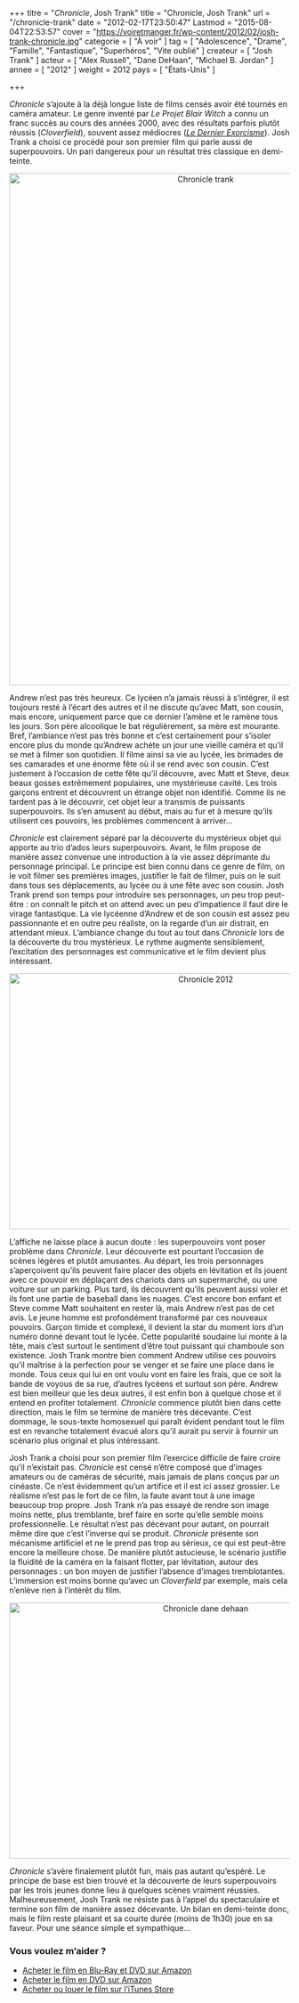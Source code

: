 +++
titre = "<em>Chronicle</em>, Josh Trank"
title = "Chronicle, Josh Trank"
url = "/chronicle-trank"
date = "2012-02-17T23:50:47"
Lastmod = "2015-08-04T22:53:57"
cover = "https://voiretmanger.fr/wp-content/2012/02/josh-trank-chronicle.jpg"
categorie = [ "À voir" ]
tag = [ "Adolescence", "Drame", "Famille", "Fantastique", "Superhéros", "Vite oublié" ]
createur = [ "Josh Trank" ]
acteur = [ "Alex Russell", "Dane DeHaan", "Michael B. Jordan" ]
annee = [ "2012" ]
weight = 2012
pays = [ "États-Unis" ]

+++

<p><em>Chronicle</em> s&rsquo;ajoute à la déjà longue liste de films censés avoir été tournés en caméra amateur. Le genre inventé par <em>Le Projet Blair Witch</em> a connu un franc succès au cours des années 2000, avec des résultats parfois plutôt réussis (<em>Cloverfield</em>), souvent assez médiocres (<a href="https://voiretmanger.fr/2010/08/20/dernier-exorcisme-stamm/"><em>Le Dernier Exorcisme</em></a>). Josh Trank a choisi ce procédé pour son premier film qui parle aussi de superpouvoirs. Un pari dangereux pour un résultat très classique en demi-teinte.</p>
<div style="text-align: center;"><a href="http://www.allocine.fr/film/fichefilm_gen_cfilm=184617.html"><img class="aligncenter" style="border-style: initial; border-color: initial; border-image: initial; border-width: 0px;" src="https://voiretmanger.fr/wp-content/2012/02/chronicle-trank.jpg" alt="Chronicle trank" width="690" height="920" border="0" /></a></div>
<p>Andrew n&rsquo;est pas très heureux. Ce lycéen n&rsquo;a jamais réussi à s&rsquo;intégrer, il est toujours resté à l&rsquo;écart des autres et il ne discute qu&rsquo;avec Matt, son cousin, mais encore, uniquement parce que ce dernier l&rsquo;amène et le ramène tous les jours. Son père alcoolique le bat régulièrement, sa mère est mourante. Bref, l&rsquo;ambiance n&rsquo;est pas très bonne et c&rsquo;est certainement pour s&rsquo;isoler encore plus du monde qu&rsquo;Andrew achète un jour une vieille caméra et qu&rsquo;il se met à filmer son quotidien. Il filme ainsi sa vie au lycée, les brimades de ses camarades et une énorme fête où il se rend avec son cousin. C&rsquo;est justement à l&rsquo;occasion de cette fête qu&rsquo;il découvre, avec Matt et Steve, deux beaux gosses extrêmement populaires, une mystérieuse cavité. Les trois garçons entrent et découvrent un étrange objet non identifié. Comme ils ne tardent pas à le découvrir, cet objet leur a transmis de puissants superpouvoirs. Ils s&rsquo;en amusent au début, mais au fur et à mesure qu&rsquo;ils utilisent ces pouvoirs, les problèmes commencent à arriver…</p>
<p><em>Chronicle</em> est clairement séparé par la découverte du mystérieux objet qui apporte au trio d&rsquo;ados leurs superpouvoirs. Avant, le film propose de manière assez convenue une introduction à la vie assez déprimante du personnage principal. Le principe est bien connu dans ce genre de film, on le voit filmer ses premières images, justifier le fait de filmer, puis on le suit dans tous ses déplacements, au lycée ou à une fête avec son cousin. Josh Trank prend son temps pour introduire ses personnages, un peu trop peut-être : on connaît le pitch et on attend avec un peu d&rsquo;impatience il faut dire le virage fantastique. La vie lycéenne d&rsquo;Andrew et de son cousin est assez peu passionnante et en outre peu réaliste, on la regarde d&rsquo;un air distrait, en attendant mieux. L&rsquo;ambiance change du tout au tout dans <em>Chronicle</em> lors de la découverte du trou mystérieux. Le rythme augmente sensiblement, l&rsquo;excitation des personnages est communicative et le film devient plus intéressant.</p>
<div style="text-align: center;"><img class="aligncenter" style="border-style: initial; border-color: initial; border-image: initial; border-width: 0px;" src="https://voiretmanger.fr/wp-content/2012/02/chronicle-2012.jpg" alt="Chronicle 2012" width="690" height="460" border="0" /></div>
<p>L&rsquo;affiche ne laisse place à aucun doute : les superpouvoirs vont poser problème dans <em>Chronicle</em>. Leur découverte est pourtant l&rsquo;occasion de scènes légères et plutôt amusantes. Au départ, les trois personnages s&rsquo;aperçoivent qu&rsquo;ils peuvent faire placer des objets en lévitation et ils jouent avec ce pouvoir en déplaçant des chariots dans un supermarché, ou une voiture sur un parking. Plus tard, ils découvrent qu&rsquo;ils peuvent aussi voler et ils font une partie de baseball dans les nuages. C&rsquo;est encore bon enfant et Steve comme Matt souhaitent en rester là, mais Andrew n&rsquo;est pas de cet avis. Le jeune homme est profondément transformé par ces nouveaux pouvoirs. Garçon timide et complexé, il devient la star du moment lors d&rsquo;un numéro donné devant tout le lycée. Cette popularité soudaine lui monte à la tête, mais c&rsquo;est surtout le sentiment d&rsquo;être tout puissant qui chamboule son existence. Josh Trank montre bien comment Andrew utilise ces pouvoirs qu&rsquo;il maîtrise à la perfection pour se venger et se faire une place dans le monde. Tous ceux qui lui en ont voulu vont en faire les frais, que ce soit la bande de voyous de sa rue, d&rsquo;autres lycéens et surtout son père. Andrew est bien meilleur que les deux autres, il est enfin bon à quelque chose et il entend en profiter totalement. <em>Chronicle</em> commence plutôt bien dans cette direction, mais le film se termine de manière très décevante. C&rsquo;est dommage, le sous-texte homosexuel qui paraît évident pendant tout le film est en revanche totalement évacué alors qu&rsquo;il aurait pu servir à fournir un scénario plus original et plus intéressant.</p>
<p>Josh Trank a choisi pour son premier film l&rsquo;exercice difficile de faire croire qu&rsquo;il n&rsquo;existait pas. <em>Chronicle</em> est censé n&rsquo;être composé que d&rsquo;images amateurs ou de caméras de sécurité, mais jamais de plans conçus par un cinéaste. Ce n&rsquo;est évidemment qu&rsquo;un artifice et il est ici assez grossier. Le réalisme n&rsquo;est pas le fort de ce film, la faute avant tout à une image beaucoup trop propre. Josh Trank n&rsquo;a pas essayé de rendre son image moins nette, plus tremblante, bref faire en sorte qu&rsquo;elle semble moins professionnelle. Le résultat n&rsquo;est pas décevant pour autant, on pourrait même dire que c&rsquo;est l&rsquo;inverse qui se produit. <em>Chronicle</em> présente son mécanisme artificiel et ne le prend pas trop au sérieux, ce qui est peut-être encore la meilleure chose. De manière plutôt astucieuse, le scénario justifie la fluidité de la caméra en la faisant flotter, par lévitation, autour des personnages : un bon moyen de justifier l&rsquo;absence d&rsquo;images tremblotantes. L&rsquo;immersion est moins bonne qu&rsquo;avec un <em>Cloverfield</em> par exemple, mais cela n&rsquo;enlève rien à l&rsquo;intérêt du film.</p>
<div style="text-align: center;"><img class="aligncenter" style="border-style: initial; border-color: initial; border-image: initial; border-width: 0px;" src="https://voiretmanger.fr/wp-content/2012/02/chronicle-dane-dehaan.jpg" alt="Chronicle dane dehaan" width="690" height="460" border="0" /></div>
<p><em>Chronicle</em> s&rsquo;avère finalement plutôt fun, mais pas autant qu&rsquo;espéré. Le principe de base est bien trouvé et la découverte de leurs superpouvoirs par les trois jeunes donne lieu à quelques scènes vraiment réussies. Malheureusement, Josh Trank ne résiste pas à l&rsquo;appel du spectaculaire et termine son film de manière assez décevante. Un bilan en demi-teinte donc, mais le film reste plaisant et sa courte durée (moins de 1h30) joue en sa faveur. Pour une séance simple et sympathique…</p>
<div class="amazon">
<h3>Vous voulez m&rsquo;aider ?</h3>
<ul>
<li><a href="http://www.amazon.fr/gp/product/B007KLPXNQ/ref=as_li_ss_tl?ie=UTF8&#038;tag=leblogdenic07-21&#038;linkCode=as2&#038;camp=1642&#038;creative=19458&#038;creativeASIN=B007KLPXNQ">Acheter le film en Blu-Ray et DVD sur Amazon</a></li>
<li><a href="http://www.amazon.fr/gp/product/B007KLPXHM/ref=as_li_ss_tl?ie=UTF8&#038;tag=leblogdenic07-21&#038;linkCode=as2&#038;camp=1642&#038;creative=19458&#038;creativeASIN=B007KLPXHM">Acheter le film en DVD sur Amazon</a></li>
<li><a href="http://clk.tradedoubler.com/click?p=23753&#038;a=403761&#038;g=0&#038;td_partnerId=2003&#038;url=http://itunes.apple.com/fr/movie/chronicle/id515159090">Acheter ou louer le film sur l&rsquo;iTunes Store</a></li>
</ul>
</div>

